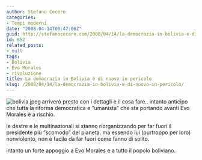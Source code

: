 ```yaml
---
author: Stefano Cecere
categories:
- Tempi moderni
date: "2008-04-14T00:47:06Z"
guid: http://stefanocecere.com/2008/04/14/la-democrazia-in-bolivia-e-di-nuovo-in-pericolo/
id: 852
related_posts:
- null
tags:
- Bolivia
- Evo Morales
- rivoluzione
title: La democrazia in Bolivia è di nuovo in pericolo
slug: /2008/04/14/la-democrazia-in-bolivia-e-di-nuovo-in-pericolo/
---
```


<img src='http://stefanocecere.com/wp-content/uploads/sites/3/2008/04/bolivia.jpeg' alt='bolivia.jpeg' align="left" />arriverò presto con i dettagli e il cosa fare.. intanto anticipo che tutta la riforma democratica e &#8220;umanista&#8221; che sta portando avanti Evo Morales è a rischio.

le destre e le multinazionali si stanno riorganizzando per far fuori il presidente più &#8220;scomodo&#8221; del pianeta. ma essendo lui (purtroppo per loro) nonviolento, non è facile da far fuori come fanno di solito.

intanto un forte appoggio a Evo Morales e a tutto il popolo boliviano.